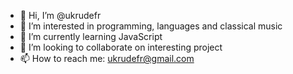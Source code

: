 - 👋 Hi, I’m @ukrudefr
- 👀 I’m interested in programming, languages and classical music
- 🌱 I’m currently learning JavaScript
- 💞️ I’m looking to collaborate on interesting project
- 📫 How to reach me: ukrudefr@gmail.com

<!---
ukrudefr/ukrudefr is a ✨ special ✨ repository because its `README.md` (this file) appears on your GitHub profile.
You can click the Preview link to take a look at your changes.
--->
